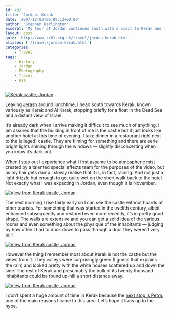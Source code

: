 ```yaml
---
id: 402
title: 'Jordan: Kerak'
date: '2007-12-03T06:09:13+00:00'
author: 'Stephen Darlington'
excerpt: 'My tour of Jordan continues south with a visit to Kerak and its crusader castle.'
layout: post
guid: 'http://www.zx81.org.uk/travel/jordan-kerak.html'
aliases: ['/travel/jordan-kerak.html']
categories:
    - Travel
tags:
    - history
    - jordan
    - Photography
    - Travel
    - usa
---
```


[![Kerak castle, Jordan](https://i0.wp.com/farm6.staticflickr.com/5521/10817470346_419a5cce2c.jpg?resize=333%2C500)](http://www.flickr.com/photos/stephendarlington/10817470346/ "Kerak castle, Jordan by stephendarlington, on Flickr")

Leaving [Jerash](/travel/jordan-jerash.html) around lunchtime, I head south towards Kerak, known variously as Karak and Al Karak, stopping briefly for a float in the Dead Sea and a distant view of Israel.

It’s already dark when I arrive making it difficult to see much of anything. I am assured that the building in front of me is the castle but it just looks like another hotel at this time of evening. I take dinner in a restaurant right next to the (alleged) castle. They are filming for something and there are eerie bright lights shining through the windows — slightly disconcerting when you know it’s dark out.

When I step out I experience what I first assume to be atmospheric mist created by a talented special effects team for the purposes of the video, but as my hair gets damp I slowly realise that it is, in fact, raining. And not just a light drizzle but enough to get quite wet on the short walk back to the hotel. Not exactly what I was expecting in Jordan, even though it is November.

[![View from Kerak castle, Jordan](https://i0.wp.com/farm8.staticflickr.com/7383/10817729713_7482c01de2.jpg?resize=500%2C333)](http://www.flickr.com/photos/stephendarlington/10817729713/ "View from Kerak castle, Jordan by stephendarlington, on Flickr")

The next morning I rise fairly early so I can see the castle without hoards of other tourists. For something that was started in the twelfth century, albeit enhanced subsequently and restored even more recently, it’s in pretty good shape. The walls are extensive and you can get a solid idea of the various rooms and even something about the physique of the inhabitants — judging by how often I had to duck down to pass through a door they weren’t very tall!

[![View from Kerak castle, Jordan](https://i0.wp.com/farm4.staticflickr.com/3819/10817588364_b54d78cb3d.jpg?resize=500%2C333)](http://www.flickr.com/photos/stephendarlington/10817588364/ "View from Kerak castle, Jordan by stephendarlington, on Flickr")

However the thing I remember most about Kerak is not the castle but the views from it. They valleys were surprisingly green (I guess that explains the rain) and looked pretty with the white houses scattered up and down the side. The rest of Kerak and presumably the bulk of its twenty thousand inhabitants could be found up-hill a short distance away.

[![View from Kerak castle, Jordan](https://i0.wp.com/farm6.staticflickr.com/5513/10817590124_aec6e7d8af.jpg?resize=500%2C333)](http://www.flickr.com/photos/stephendarlington/10817590124/ "View from Kerak castle, Jordan by stephendarlington, on Flickr")

I don’t spent a huge amount of time in Kerak because the [next stop is Petra](/travel/jordan-petra.html), one of the main reasons I came to this area. Let’s hope it lives up to the hype.